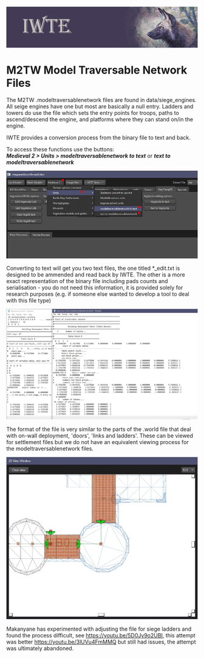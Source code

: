![IWTE banner](../IWTEgithub_images/IWTEbanner.jpg)
# M2TW Model Traversable Network Files

The M2TW .modeltraversablenetwork files are found in data/siege_engines. All seige engines have one but most are basically a null entry. Ladders and towers do use the file which sets the entry points for troops, paths to ascend/descend the engine, and platforms where they can stand on/in the engine.

IWTE provides a conversion process from the binary file to text and back.

To access these functions use the buttons:  
***Medieval 2 > Units > modeltraversablenetwork to text*** or ***text to modeltraversablenetwork***

![image](../IWTEgithub_images/M2-model-traversable-network.jpg)

Converting to text will get you two text files, the one titled *_edit.txt is designed to be ammended and read back by IWTE.  The other is a more exact representation of the binary file including pads counts and serialisation - you do not need this information, it is provided solely for research purposes (e.g. if someone else wanted to develop a tool to deal with this file type) 

![image](../IWTEgithub_images/M2-model-traversable-network-text.jpg)

The format of the file is very similar to the parts of the .world file that deal with on-wall deployment, 'doors', 'links and ladders'.  These can be viewed for settlement files but we do not have an equivalent viewing process for the modeltraversablenetwork files.

![image](../IWTEgithub_images/M2-deployment-blocks.jpg)

Makanyane has experimented with adjusting the file for siege ladders and found the process difficult, see https://youtu.be/5D0Jy9o2UBI, this attempt was better https://youtu.be/3lUVu4FmMMQ but still had issues, the attempt was ultimately abandoned.
